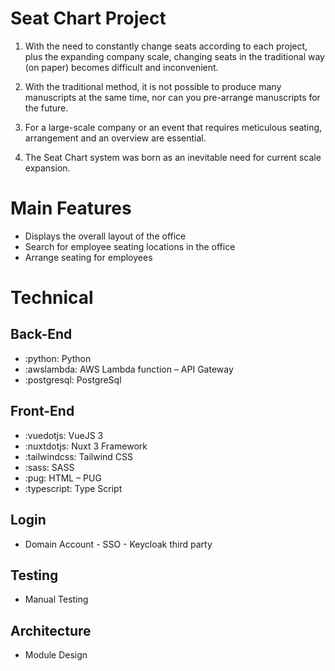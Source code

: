 # Seat Chart Project

1. With the need to constantly change seats according to each project, plus the expanding company scale, changing seats in the traditional way (on paper) becomes difficult and inconvenient.

2. With the traditional method, it is not possible to produce many manuscripts at the same time, nor can you pre-arrange manuscripts for the future.

3. For a large-scale company or an event that requires meticulous seating, arrangement and an overview are essential.

4. The Seat Chart system was born as an inevitable need for current scale expansion.

# Main Features

 - Displays the overall layout of the office
 - Search for employee seating locations in the office
 - Arrange seating for employees

# Technical

## Back-End

 - :python: Python
 - :awslambda: AWS Lambda function – API Gateway
 - :postgresql: PostgreSql

## Front-End

 - :vuedotjs: VueJS 3
 - :nuxtdotjs: Nuxt 3 Framework
 - :tailwindcss: Tailwind CSS
 - :sass: SASS
 - :pug: HTML – PUG
 - :typescript: Type Script

## Login

 - Domain Account - SSO - Keycloak third party

## Testing

 - Manual Testing

## Architecture

 - Module Design


